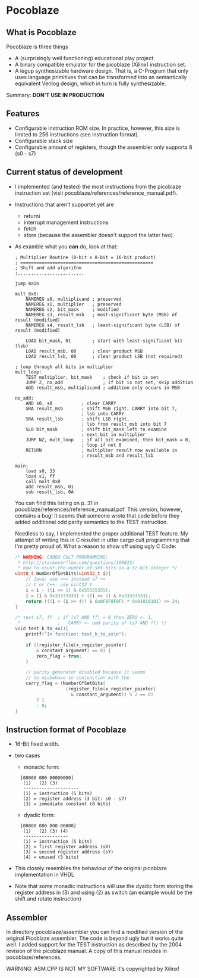 # Pocoblaze
## What is Pocoblaze

Pocoblaze is three things

- A (surprisingly well functioning) educational play project
- A binary compatible emulator for the picoblaze (Xilinx)
  instruction set.
- A legup synthesizable hardware design. That is, a C-Program
  that only uses language primitives that can be transformed
  into an semantically equivalent Verilog design, which in turn
  is fully synthesizable.

Summary: **DON'T USE IN PRODUCTION**

## Features

- Configurable instruction ROM size. In practice, however,
  this size is limited to 256 instructions (see instruction format).
- Configurable stack size
- Configurable amount of registers, though the
  assembler only supports 8 (s0 - s7)

## Current status of development

- I implemented (and tested) the most instructions from the
  picoblaze instruction set (visit pocoblaze/references/reference_manual.pdf).
- Instructions that aren't supportet yet are
  - returni
  - interrupt management instructions
  - fetch
  - store (because the assembler doesn't support the latter two)
- As examble what you **can** do, look at that:
  ```assembly
  ; Multiplier Routine (8-bit x 8-bit = 16-bit product)
  ; ==================================================
  ; Shift and add algorithm
  ;,,,,,,,,,,,,,,,,,,,,,,,,,

  jump main

  mult_8x8:
      NAMEREG s0, multiplicand ; preserved
      NAMEREG s1, multiplier   ; preserved
      NAMEREG s2, bit_mask     ; modified
      NAMEREG s3, result_msb   ; most-significant byte (MSB) of result (modified)
      NAMEREG s4, result_lsb   ; least-significant byte (LSB) of result (modified)

      LOAD bit_mask, 01        ; start with least-significant bit (lsb)
      LOAD result_msb, 00      ; clear product MSB
      LOAD result_lsb, 00      ; clear product LSB (not required)

  ; loop through all bits in multiplier
  mult_loop:
      TEST multiplier, bit_mask    ; check if bit is set
      JUMP Z, no_add               ; if bit is not set, skip addition
      ADD result_msb, multiplicand ; addition only occurs in MSB

  no_add:
      AND s0, s0           ; clear CARRY
      SRA result_msb       ; shift MSB right, CARRY into bit 7,
                           ; lsb into CARRY
      SRA result_lsb       ; shift LSB right,
                           ; lsb from result_msb into bit 7
      SL0 bit_mask         ; shift bit_mask left to examine
                           ; next bit in multiplier
      JUMP NZ, mult_loop   ; if all bit examined, then bit_mask = 0,
                           ; loop if not 0
      RETURN               ; multiplier result now available in
                           ; result_msb and result_lsb

  main:
      load s0, 33
      load s1, ff
      call mult_8x8
      add result_msb, 01
      sub result_lsb, 0A
  ```
  You can find this listing on p. 31 in pocoblaze/references/reference_manual.pdf.
  This version, however, contains a bug! It seems that someone wrote that
  code before they added additional odd parity semantics to the TEST instruction.

  Needless to say, I implemented the proper additional TEST feature.
  My attempt of writing this in C resultet in utter cargo cult programming
  that I'm pretty proud of. What a reason to show off using ugly C Code:

  ```C
  /* WARNING! CARGO CULT PROGRAMMING:
   * http://stackoverflow.com/questions/109023/
   * how-to-count-the-number-of-set-bits-in-a-32-bit-integer */
  uint8_t NumberOfSetBits(uint32_t i){
      // Java: use >>> instead of >>
      // C or C++: use uint32_t
      i = i - ((i >> 1) & 0x55555555);
      i = (i & 0x33333333) + ((i >> 2) & 0x33333333);
      return (((i + (i >> 4)) & 0x0F0F0F0F) * 0x01010101) >> 24;
  }

  /* test s7, ff  ; if (s7 AND ff) = 0 then ZERO <- 1,
   *              ;   CARRY <- odd parity of (s7 AND ff) */
  void test_k_to_sx(){
      printf("In function: test_k_to_sx\n");

      if ((register_file[x_register_pointer]
          & constant_argument) == 0) {
          zero_flag = true;
      }

      // parity generator disabled because it seems
      // to misbehave in conjunction with the
      carry_flag = (NumberOfSetBits(
                     (register_file[x_register_pointer]
                       & constant_argument)) % 2 == 0)
          ? 1
          : 0;
  }
  ```

## Instruction format of Pocoblaze

- 16-Bit fixed width.
- two cases
  - monadic form:
  ```
    [00000 000 00000000]
     (1)   (2) (3)
     ---------------------
     (1) = instruction (5 bits)
     (2) = register address (3 bit: s0 - s7)
     (3) = immediate constant (8 bits)
  ```
  - dyadic form:
  ```
    [00000 000 000 00000]
     (1)   (2) (3) (4)
     -----------------
     (1) = instruction (5 bits)
     (2) = first register address (sX)
     (3) = second register address (sY)
     (4) = unused (5 bits)
  ```

- This closely resembles the
  behaviour of the original picoblaze
  implementation in VHDL
- Note that some monadic instructions will use
  the dyadic form storing the register address
  in (3) and using (2) as switch (an example would be
  the shift and rotate instruction)

## Assembler
In directory pocoblaze/assembler you can find a modified version
of the original Picoblaze assembler. The code is beyond ugly
but it works quite well. I added support for the TEST instruction
as described by the 2004 revision of the picoblaze manual. A
copy of this manual resides in pocoblaze/references.

WARNING: ASM.CPP IS NOT MY SOFTWARE
it's copyrighted by Xilinx!
